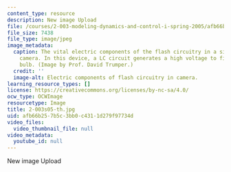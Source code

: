 ```yaml
---
content_type: resource
description: New image Upload
file: /courses/2-003-modeling-dynamics-and-control-i-spring-2005/afb66b257b5c3bb0c4311d279f97734d_2-003s05-th.jpg
file_size: 7438
file_type: image/jpeg
image_metadata:
  caption: The vital electric components of the flash circuitry in a single-use disposable
    camera. In this device, a LC circuit generates a high voltage to fire the flash
    bulb. (Image by Prof. David Trumper.)
  credit: ''
  image-alt: Electric components of flash circuitry in camera.
learning_resource_types: []
license: https://creativecommons.org/licenses/by-nc-sa/4.0/
ocw_type: OCWImage
resourcetype: Image
title: 2-003s05-th.jpg
uid: afb66b25-7b5c-3bb0-c431-1d279f97734d
video_files:
  video_thumbnail_file: null
video_metadata:
  youtube_id: null
---
```

New image Upload